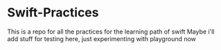 # Swift-Practices
This is a repo for all the practices for the learning path of swift
Maybe i'll add stuff for testing here, just experimenting with playground now
